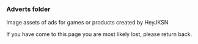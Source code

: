 ### Adverts folder
Image assets of ads for games or products created by HeyJKSN

If you have come to this page you are most likely lost, please return back.
